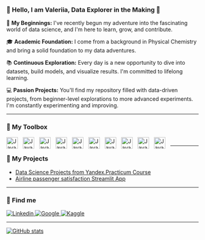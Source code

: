 ### 👋 Hello, I am Valeriia, Data Explorer in the Making 🌱

🌱 **My Beginnings:** I've recently begun my adventure into the fascinating world of data science, and I'm here to learn, grow, and contribute.

🎓 **Academic Foundation:** I come from a background in Physical Chemistry and bring a solid foundation to my data adventures.

📚 **Continuous Exploration:** Every day is a new opportunity to dive into datasets, build models, and visualize results. I'm committed to lifelong learning.

💻 **Passion Projects:** You'll find my repository filled with data-driven projects, from beginner-level explorations to more advanced experiments. I'm constantly experimenting and improving.

----

### 🧰 My Toolbox

<img align="left" alt="Java" width="30px" style="padding-right:10px;" src="https://cdn.jsdelivr.net/gh/devicons/devicon/icons/python/python-original.svg"/>
<img align="left" alt="Java" width="30px" style="padding-right:10px;" src="https://cdn.jsdelivr.net/gh/devicons/devicon/icons/postgresql/postgresql-original.svg" />
<img align="left" alt="Java" width="30px" style="padding-right:10px;" src="https://cdn.jsdelivr.net/gh/devicons/devicon/icons/jupyter/jupyter-original.svg"/>
<img align="left" alt="Java" width="30px" style="padding-right:10px;" src="https://cdn.jsdelivr.net/gh/devicons/devicon/icons/pandas/pandas-original.svg"  />
<img align="left" alt="Java" width="30px" style="padding-right:10px;" src="https://cdn.jsdelivr.net/gh/devicons/devicon/icons/matlab/matlab-original.svg"  />
<img align="left" alt="Java" width="30px" style="padding-right:10px;" src="https://cdn.jsdelivr.net/gh/devicons/devicon/icons/numpy/numpy-original.svg"  />
<img align="left" alt="Java" width="30px" style="padding-right:10px;" src="https://cdn.jsdelivr.net/gh/devicons/devicon/icons/pytorch/pytorch-original.svg" />
<img align="left" alt="Java" width="30px" style="padding-right:10px;" src="https://cdn.jsdelivr.net/gh/devicons/devicon/icons/docker/docker-original.svg"/>
<img align="left" alt="Java" width="30px" style="padding-right:10px;" src="https://cdn.jsdelivr.net/gh/devicons/devicon/icons/git/git-original.svg"/>
<img align="left" alt="Java" width="30px" style="padding-right:10px;" src="https://cdn.jsdelivr.net/gh/devicons/devicon/icons/fastapi/fastapi-original.svg"/>

#
-----
### 📝 My Projects 
- [Data Science Projects from Yandex.Practicum Course](https://github.com/valfrank/YandexPracticum_DS-Plus)
- [Airline passenger satisfaction Streamlit App](https://github.com/valfrank/streamlite_app)

---
### 🚀 Find me
<div id="badges">
    <a href="https://www.linkedin.com/in/vrostovtseva/" target="_blank">
      <img src="https://img.shields.io/badge/LinkedIn-0077B5?style=for-the-badge&logo=linkedin&logoColor=white" alt="Linkedin"/>
    <a href="https://scholar.google.com/citations?user=_9zIaEwAAAAJ&hl=ru" target="_blank">
      <img src="https://img.shields.io/badge/Google_Scholar-4285F4?style=for-the-badge&logo=google-scholar&logoColor=white" alt="Google"/>
     <a href="https://www.kaggle.com/valeriiarostovtseva" target="_blank">
      <img src="https://img.shields.io/badge/Kaggle-20BEFF?style=for-the-badge&logo=Kaggle&logoColor=white" alt="Kaggle"/>
  </div>
       
---

![GitHub stats](https://github-readme-stats.vercel.app/api?username=valfrank&show_icons=true&theme=radical)          
          


          
